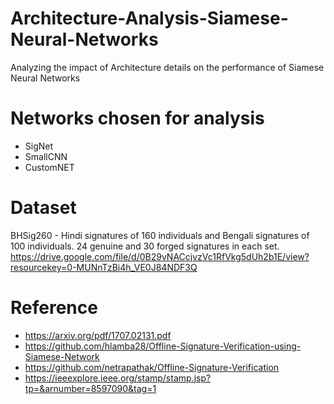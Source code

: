 # Architecture-Analysis-Siamese-Neural-Networks
Analyzing the impact of Architecture details on the performance of Siamese Neural Networks

# Networks chosen for analysis
* SigNet
* SmallCNN
* CustomNET

# Dataset
BHSig260 - Hindi signatures of 160 individuals and Bengali signatures of 100 individuals.
24 genuine and 30 forged signatures in each set.
https://drive.google.com/file/d/0B29vNACcjvzVc1RfVkg5dUh2b1E/view?resourcekey=0-MUNnTzBi4h_VE0J84NDF3Q

# Reference
* https://arxiv.org/pdf/1707.02131.pdf
* https://github.com/hlamba28/Offline-Signature-Verification-using-Siamese-Network
* https://github.com/netrapathak/Offline-Signature-Verification
* https://ieeexplore.ieee.org/stamp/stamp.jsp?tp=&arnumber=8597090&tag=1
